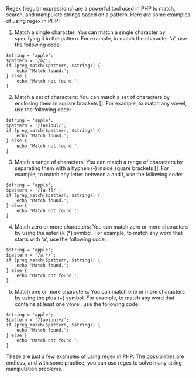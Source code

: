 Regex (regular expressions) are a powerful tool used in PHP to match, search, and manipulate strings based on a pattern. Here are some examples of using regex in PHP:

1. Match a single character:
You can match a single character by specifying it in the pattern. For example, to match the character 'a', use the following code:
```
$string = 'apple';
$pattern = '/a/';
if (preg_match($pattern, $string)) {
    echo 'Match found.';
} else {
    echo 'Match not found.';
}
```

2. Match a set of characters:
You can match a set of characters by enclosing them in square brackets []. For example, to match any vowel, use the following code:
```
$string = 'apple';
$pattern = '/[aeiou]/';
if (preg_match($pattern, $string)) {
    echo 'Match found.';
} else {
    echo 'Match not found.';
}
```

3. Match a range of characters:
You can match a range of characters by separating them with a hyphen (-) inside square brackets []. For example, to match any letter between a and f, use the following code:
```
$string = 'apple';
$pattern = '/[a-f]/';
if (preg_match($pattern, $string)) {
    echo 'Match found.';
} else {
    echo 'Match not found.';
}
```

4. Match zero or more characters:
You can match zero or more characters by using the asterisk (*) symbol. For example, to match any word that starts with 'a', use the following code:
```
$string = 'apple';
$pattern = '/a.*/';
if (preg_match($pattern, $string)) {
    echo 'Match found.';
} else {
    echo 'Match not found.';
}
```

5. Match one or more characters:
You can match one or more characters by using the plus (+) symbol. For example, to match any word that contains at least one vowel, use the following code:
```
$string = 'apple';
$pattern = '/[aeiou]+/';
if (preg_match($pattern, $string)) {
    echo 'Match found.';
} else {
    echo 'Match not found.';
}
```

These are just a few examples of using regex in PHP. The possibilities are endless, and with some practice, you can use regex to solve many string manipulation problems.